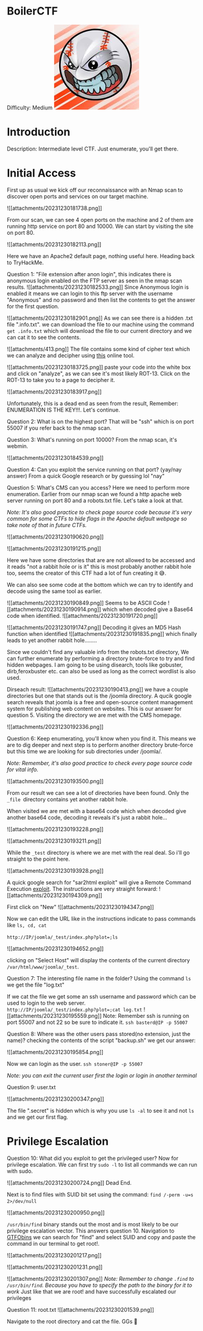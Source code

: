 # BoilerCTF
Difficulty: Medium
![](attachments/4a800c6513239dbdfaf74ce869a88add.jpeg)

# Introduction
Description: Intermediate level CTF. Just enumerate, you'll get there.

# Initial Access
First up as usual we kick off our reconnaissance with an Nmap scan to discover open ports and services on our target machine.

![[attachments/20231230181738.png]]

From our scan, we can see 4 open ports on the machine and 2 of them are running http service on port 80 and 10000. We can start by visiting the site on port 80.

![[attachments/20231230182113.png]]

Here we have an Apache2 default page, nothing useful here. Heading back to TryHackMe.

Question 1:
"File extension after anon login", this indicates there is anonymous login enabled on the FTP server as seen in the nmap scan results.
![[attachments/20231230182533.png]]
Since Anonymous login is enabled it means we can login to this ftp server with the username "Anonymous" and no password and then list the contents to get the answer for the first question.

![[attachments/20231230182901.png]]
As we can see there is  a hidden .txt file ".info.txt". we can download the file to our machine using the command `get .info.txt` which will download the file to our current directory and we can cat it to see the contents.

![[attachments/413.png]]
The file contains some kind of cipher text which we can analyze and decipher using [this](https://www.dcode.fr/cipher-identifier) online tool.

![[attachments/20231230183725.png]]
paste your code into the white box and click on "analyze", as we can see it's most likely ROT-13. Click on the ROT-13 to take you to a page to decipher it.

![[attachments/20231230183917.png]]

Unfortunately, this is a dead end as seen from the result, Remember: ENUMERATION IS THE KEY!!!. Let's continue.

Question 2:
What is on the highest port? 
That will be "ssh" which is on port 55007 if you refer back to the nmap scan.

Question 3:
What's running on port 10000? 
From the nmap scan, it's webmin.

![[attachments/20231230184539.png]]

Question 4:
Can you exploit the service running on that port? (yay/nay answer)
From a quick Google research or by guessing lol "nay" 

Question 5:
What's CMS can you access?
Here we need to perform more enumeration. Earlier from our nmap scan we found a http apache web server running on port 80 and a robots.txt file. Let's take a look at that.

*Note: It's also good practice to check page source code because it's very common for some  CTFs to hide flags in the Apache default webpage so take note of that in future CTFs.*

![[attachments/20231230190620.png]]

![[attachments/20231230191215.png]]

Here we have some directories that are are not allowed to be accessed and it reads "not a rabbit hole or is it" this is most probably another rabbit hole too, seems the creator of this CTF had a lot of fun creating it 😅.

We can also see some code at the bottom which we can try to identify and decode using the same tool as earlier.

![[attachments/20231230190849.png]]
Seems to be ASCII Code
![[attachments/20231230190914.png]]
which when decoded give a Base64 code when identified.
![[attachments/20231230191720.png]]

![[attachments/20231230191747.png]]
Decoding it gives an MD5 Hash function when identified
![[attachments/20231230191835.png]]
which finally leads to yet another rabbit hole........

Since we couldn't find any valuable info from the robots.txt directory, We can further enumerate by performing a directory brute-force to try and find hidden webpages.  I am going to  be using disearch, tools like gobuster, dirb,feroxbuster etc. can also be used as long as the correct wordlist is also used.

Dirseach result:
![[attachments/20231230190413.png]]
we have a couple directories but one that stands out is the /joomla directory. A qucik google search reveals that joomla is a free and open-source content management system for publishing web content on websites. This is our answer for question 5. Visiting the directory we are met with the CMS homepage.

![[attachments/20231230192336.png]]

Question 6:
Keep enumerating, you'll know when you find it.
This means we are to dig deeper and next step is to perform another directory brute-force but this time we are looking for sub directories under /joomla/. 

*Note: Remember, it's also good practice to check every page source code for vital info.*

![[attachments/20231230193500.png]]

From our result we can see a lot of directories have been found. Only the `_file `directory contains yet another rabbit hole. 

When visited we are met with a base64 code which when decoded give another base64 code, decoding it reveals it's just a rabbit hole...

![[attachments/20231230193228.png]]

![[attachments/20231230193211.png]]

While the `_test` directory is where we are met with the real deal. So i'll go straight to the point here.

![[attachments/20231230193928.png]]

A quick google search for "sar2html exploit" will give a Remote Command Execution [exploit](https://www.exploit-db.com/exploits/47204). 
The instructions are very straight forward:
![[attachments/20231230194309.png]]

First click on "New"
![[attachments/20231230194347.png]]

Now we can edit the URL like in the instructions indicate to pass commands like `ls, cd, cat`

`http://IP/joomla/_test/index.php?plot=;ls`

![[attachments/20231230194652.png]]

clicking on "Select Host" will display the contents of the current directory 
`/var/html/www/joomla/_test`. 

Question 7:
The interesting file name in the folder?
Using the command `ls` we get the file "log.txt"

If we cat the file we get some an ssh username and password which can be used to login to the  web server.  
`http://IP/joomla/_test/index.php?plot=;cat log.txt`
![[attachments/20231230195559.png]]
Note: Remember ssh is running on port 55007 and not 22 so be sure to indicate it.
`ssh basterd@IP -p 55007`

Question 8:
Where was the other users pass stored(no extension, just the name)?
checking the contents of the script "backup.sh" we get our answer:

![[attachments/20231230195854.png]]

Now we can login as the user.
`ssh stoner@IP -p 55007`

*Note: you can exit the current user first the login or login in another terminal*

Question 9:
user.txt

![[attachments/20231230200347.png]]

The file ".secret" is hidden which is why you use `ls -al` to see it and not `ls` and we get our first flag.

# Privilege Escalation

Question 10:
What did you exploit to get the privileged user?
Now for privilege escalation. 
We  can first try `sudo -l` to list all commands we can run with sudo.

![[attachments/20231230200724.png]]
Dead End.

Next is to find files with SUID bit set using the command:
`find /-perm -u=s 2>/dev/null`

![[attachments/20231230200950.png]]

`/usr/bin/find` binary stands out the most and is most likely to be our privilege escalation vector. This answers question 10.
Navigation to [GTFObins](https://gtfobins.github.io/) we can search for "find" and select SUID and copy and paste the command in our terminal to get root!.

![[attachments/20231230201217.png]]

![[attachments/20231230201231.png]]

![[attachments/20231230201307.png]]
*Note: Remember to change `.find` to `/usr/bin/find`. Because you have to specify the path to the binary for it to work*
Just like that we are root! and have successfully escalated our privileges

Question 11:
root.txt
![[attachments/20231230201539.png]]

Navigate to the root directory and cat the file. GGs 🤝